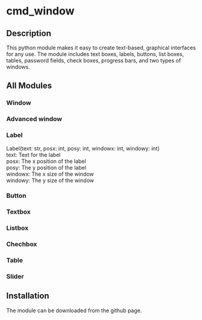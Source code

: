 # cmd_window
## Description

This python module makes it easy to create text-based, graphical interfaces for any use. The module includes text boxes, labels, buttons, list boxes, tables, password fields, check boxes, progress bars, and two types of windows.

## All Modules
### Window
### Advanced window
### Label
Label(text: str, posx: int, posy: int, windowx: int, windowy: int)  
    text: Text for the label  
    posx: The x position of the label  
    posy: The y position of the label  
    windowx: The x size of the window  
    windowy: The y size of the window  
### Button
### Textbox
### Listbox
### Chechbox
### Table  
### Slider

## Installation

The module can be downloaded from the github page.


